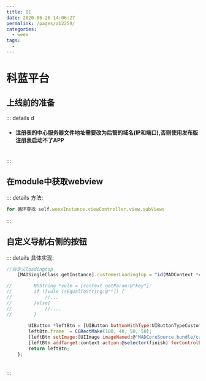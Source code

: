 ```yaml
---
title: 01
date: 2020-06-26 14:06:27
permalink: /pages/ab2259/
categories:
  - weex
tags:
  - 
---
```

# 科蓝平台

## 上线前的准备
::: details d
* #### 注册表的中心服务器文件地址需要改为后管的域名(IP和端口),否则使用发布版注册表启动不了APP
<br>
:::

## 在module中获取webview
::: details 方法:

```js
for 循环查找 self.weexInstance.viewController.view.subViews
```
:::

## 自定义导航右侧的按钮

::: details 具体实现:
```js
//自定义loadingtop
    [MADSingleClass getInstance].customerLoadingTop = ^id(MADContext *context) {

//        NSString *vule = [context getParam:@"key"];
//        if ([vule isEqualToString:@""]) {
//            //...
//        }else{
//            //....
//        }
        
        UIButton *leftBtn = [UIButton buttonWithType:UIButtonTypeCustom];
        leftBtn.frame  = CGRectMake(100, 40, 50, 50);
        [leftBtn setImage:[UIImage imageNamed:@"MADCoreSource.bundle/cancel"] forState:UIControlStateNormal];
        [leftBtn addTarget:context action:@selector(finish) forControlEvents:UIControlEventTouchUpInside];
        return leftBtn;
    };
```
<br>
:::
